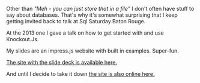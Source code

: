 Other than *"Meh - you can just store that in a file"* I don't often have stuff to say about databases. That's why it's somewhat
surprising that I keep getting invited back to talk at Sql Saturday Baton Rouge.

At the 2013 one I gave a talk on how to get started with and use Knockout.Js.

My slides are an impress.js website with built in examples. Super-fun.

[The site with the slide deck is available here.](https://bitbucket.org/togakangaroo/using-knockout)

And until I decide to take it down [the site is also online here.](http://togakangaroo.bitbucket.org/)
